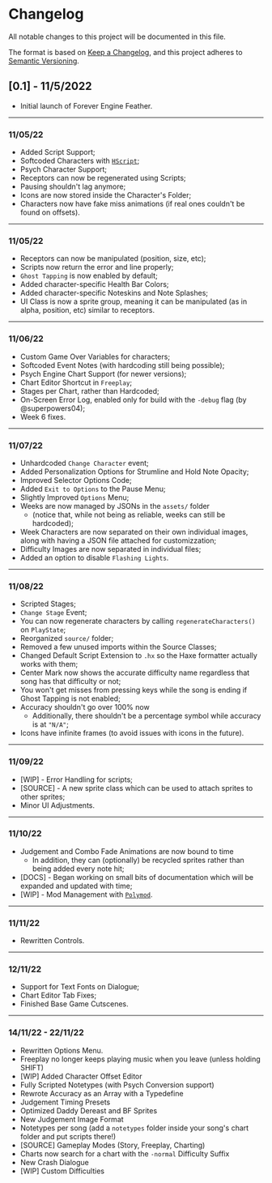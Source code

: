 # Changelog

All notable changes to this project will be documented in this file.

The format is based on [Keep a Changelog](https://keepachangelog.com/en/1.0.0/), 
and this project adheres to [Semantic Versioning](https://semver.org/spec/v2.0.0.html).

## [0.1] - 11/5/2022
- Initial launch of Forever Engine Feather.

--------------------------
### 11/05/22
- Added Script Support;
- Softcoded Characters with [`HScript`](https://github.com/HaxeFoundation/hscript);
- Psych Character Support;
- Receptors can now be regenerated using Scripts;
- Pausing shouldn't lag anymore;
- Icons are now stored inside the Character's Folder;
- Characters now have fake miss animations (if real ones couldn't be found on offsets).

--------------------------
### 11/05/22

- Receptors can now be manipulated (position, size, etc);
- Scripts now return the error and line properly;
- `Ghost Tapping` is now enabled by default;
- Added character-specific Health Bar Colors;
- Added character-specific Noteskins and Note Splashes;
- UI Class is now a sprite group, meaning it can be manipulated (as in alpha, position, etc) similar to receptors.

--------------------------
### 11/06/22

- Custom Game Over Variables for characters;
- Softcoded Event Notes (with hardcoding still being possible);
- Psych Engine Chart Support (for newer versions);
- Chart Editor Shortcut in `Freeplay`;
- Stages per Chart, rather than Hardcoded;
- On-Screen Error Log, enabled only for build with the `-debug` flag (by @superpowers04);
- Week 6 fixes.

--------------------------
### 11/07/22

- Unhardcoded `Change Character` event;
- Added Personalization Options for Strumline and Hold Note Opacity;
- Improved Selector Options Code;
- Added `Exit to Options` to the Pause Menu;
- Slightly Improved `Options` Menu;
- Weeks are now managed by JSONs in the `assets/` folder 
  * (notice that, while not being as reliable, weeks can still be hardcoded);
- Week Characters are now separated on their own individual images, along with having a JSON file attached for customizzation;
- Difficulty Images are now separated in individual files;
- Added an option to disable `Flashing Lights`.

--------------------------
### 11/08/22

- Scripted Stages;
- `Change Stage` Event;
- You can now regenerate characters by calling `regenerateCharacters()` on `PlayState`;
- Reorganized `source/` folder;
- Removed a few unused imports within the Source Classes;
- Changed Default Script Extension to ``.hx`` so the Haxe formatter actually works with them;
- Center Mark now shows the accurate difficulty name regardless that song has that difficulty or not;
- You won't get misses from pressing keys while the song is ending if Ghost Tapping is not enabled;
- Accuracy shouldn't go over 100% now
  * Additionally, there shouldn't be a percentage symbol while accuracy is at `"N/A"`;
- Icons have infinite frames (to avoid issues with icons in the future).

--------------------------
### 11/09/22

- [WIP] - Error Handling for scripts;
- [SOURCE] - A new sprite class which can be used to attach sprites to other sprites;
- Minor UI Adjustments.

--------------------------
### 11/10/22

- Judgement and Combo Fade Animations are now bound to time
  * In addition, they can (optionally) be recycled sprites rather than being added every note hit;
- [DOCS] - Began working on small bits of documentation which will be expanded and updated with time;
- [WIP] - Mod Management with [`Polymod`](https://github.com/larsiusprime/polymod).

--------------------------
### 11/11/22

- Rewritten Controls.

--------------------------
### 12/11/22

- Support for Text Fonts on Dialogue;
- Chart Editor Tab Fixes;
- Finished Base Game Cutscenes.

--------------------------
### 14/11/22 - 22/11/22
- Rewritten Options Menu.
- Freeplay no longer keeps playing music when you leave (unless holding SHIFT)
- [WIP] Added Character Offset Editor
- Fully Scripted Notetypes (with Psych Conversion support)
- Rewrote Accuracy as an Array with a Typedefine
- Judgement Timing Presets
- Optimized Daddy Dereast and BF Sprites
- New Judgement Image Format
- Notetypes per song (add a `notetypes` folder inside your song's chart folder and put scripts there!)
- [SOURCE] Gameplay Modes (Story, Freeplay, Charting)
- Charts now search for a chart with the `-normal` Difficulty Suffix
- New Crash Dialogue
- [WIP] Custom Difficulties